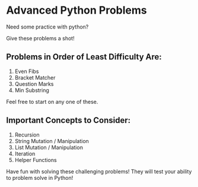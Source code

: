 # Advanced Python Problems
Need some practice with python?

Give these problems a shot!

## Problems in Order of Least Difficulty Are:

1. Even Fibs
2. Bracket Matcher
3. Question Marks
4. Min Substring

Feel free to start on any one of these.

## Important Concepts to Consider:
1. Recursion
2. String Mutation / Manipulation
3. List Mutation / Manipulation
4. Iteration
5. Helper Functions

Have fun with solving these challenging problems! They will test your ability to problem solve in Python!
